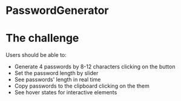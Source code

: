 # PasswordGenerator

# The challenge
Users should be able to:

 * Generate 4 passwords by 8-12 characters clicking on the button
 * Set the password length by slider
 * See passwords' length in real time
 * Copy passwords to the clipboard clicking on the them
 * See hover states for interactive elements


